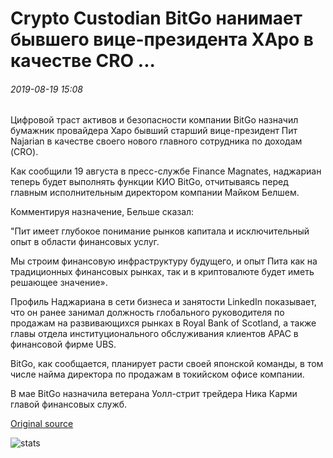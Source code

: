 # Crypto Custodian BitGo нанимает бывшего вице-президента XApo в качестве CRO ...

###### 2019-08-19 15:08

Цифровой траст активов и безопасности компании BitGo назначил бумажник провайдера Xapo бывший старший вице-президент Пит Najarian в качестве своего нового главного сотрудника по доходам (CRO).

Как сообщили 19 августа в пресс-службе Finance Magnates, наджариан теперь будет выполнять функции КИО BitGo, отчитываясь перед главным исполнительным директором компании Майком Белшем.

Комментируя назначение, Бельше сказал:

"Пит имеет глубокое понимание рынков капитала и исключительный опыт в области финансовых услуг.

Мы строим финансовую инфраструктуру будущего, и опыт Пита как на традиционных финансовых рынках, так и в криптовалюте будет иметь решающее значение».

Профиль Наджариана в сети бизнеса и занятости LinkedIn показывает, что он ранее занимал должность глобального руководителя по продажам на развивающихся рынках в Royal Bank of Scotland, а также главы отдела институционального обслуживания клиентов APAC в финансовой фирме UBS.

BitGo, как сообщается, планирует расти своей японской команды, в том числе найма директора по продажам в токийском офисе компании.

В мае BitGo назначила ветерана Уолл-стрит трейдера Ника Карми главой финансовых служб.

[Original source](https://cointelegraph.com/news/crypto-custodian-bitgo-hires-former-xapo-vice-president-as-cro)

![stats](https://c.statcounter.com/11760860/0/a89fa40b/1/ "stats")